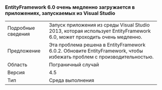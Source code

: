 ### <a name="entityframework-60-loads-very-slowly-in-apps-launched-from-visual-studio"></a>EntityFramework 6.0 очень медленно загружается в приложениях, запускаемых из Visual Studio

|   |   |
|---|---|
|Подробные сведения|Запуск приложения из среды Visual Studio 2013, которая использует EntityFramework 6.0, может проходить очень медленно.|
|Предложение|Эта проблема решена в EntityFramework 6.0.2. Обновите EntityFramework, чтобы избежать проблем с производительностью.|
|Область|Пограничный случай|
|Версия|4.5|
|Тип|Среда выполнения|

